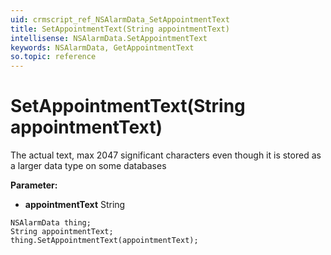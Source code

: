 ```yaml
---
uid: crmscript_ref_NSAlarmData_SetAppointmentText
title: SetAppointmentText(String appointmentText)
intellisense: NSAlarmData.SetAppointmentText
keywords: NSAlarmData, GetAppointmentText
so.topic: reference
---
```


# SetAppointmentText(String appointmentText)

The actual text, max 2047 significant characters even though it is stored as a larger data type on some databases

**Parameter:** 
* **appointmentText** String

```crmscript
NSAlarmData thing;
String appointmentText;
thing.SetAppointmentText(appointmentText);
```

